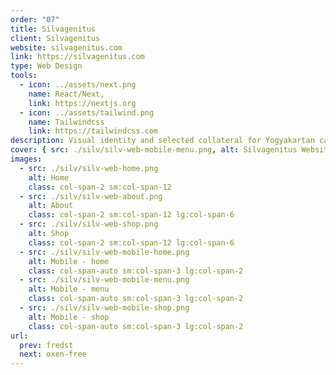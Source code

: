 ```yaml
---
order: "07"
title: Silvagenitus
client: Silvagenitus
website: silvagenitus.com
link: https://silvagenitus.com
type: Web Design
tools:
  - icon: ../assets/next.png
    name: React/Next,
    link: https://nextjs.org
  - icon: ../assets/tailwind.png
    name: Tailwindcss
    link: https://tailwindcss.com
description: Visual identity and selected collateral for Yogyakartan cafe and bakery.
cover: { src: ./silv/silv-web-mobile-menu.png, alt: Silvagenitus Website }
images:
  - src: ./silv/silv-web-home.png
    alt: Home
    class: col-span-2 sm:col-span-12
  - src: ./silv/silv-web-about.png
    alt: About
    class: col-span-2 sm:col-span-12 lg:col-span-6
  - src: ./silv/silv-web-shop.png
    alt: Shop
    class: col-span-2 sm:col-span-12 lg:col-span-6
  - src: ./silv/silv-web-mobile-home.png
    alt: Mobile - home
    class: col-span-auto sm:col-span-3 lg:col-span-2
  - src: ./silv/silv-web-mobile-menu.png
    alt: Mobile - menu
    class: col-span-auto sm:col-span-3 lg:col-span-2
  - src: ./silv/silv-web-mobile-shop.png
    alt: Mobile - shop
    class: col-span-auto sm:col-span-3 lg:col-span-2
url:
  prev: fredst
  next: oxen-free
---
```

